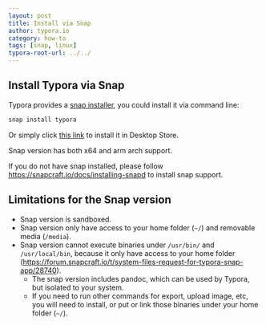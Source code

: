 ```yaml
---
layout: post
title: Install via Snap
author: typora.io
category: how-to
tags: [snap, linux]
typora-root-url: ../../
---
```


## Install Typora via Snap

Typora provides a [snap installer](https://snapcraft.io/typora), you could install it via command line:

```sh
snap install typora
```

Or simply click [this link](snap://typora) to install it in Desktop Store.

Snap version has both x64 and arm arch support.

If you do not have snap installed, please follow <https://snapcraft.io/docs/installing-snapd> to install snap support.

## Limitations for the Snap version

- Snap version is sandboxed.
- Snap version only have access to your home folder (`~/`) and removable media (`/media`).
- Snap version cannot execute binaries under `/usr/bin/` and `/usr/local/bin`, because it only have access to your home folder (https://forum.snapcraft.io/t/system-files-request-for-typora-snap-app/28740). 
  - The snap version includes pandoc, which can be used by Typora, but isolated to your system.
  - If you need to run other commands for export, upload image, etc, you will need to install, or put or link those binaries under your home folder (`~/`).
